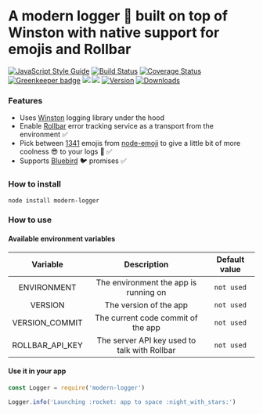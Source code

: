 # A modern logger :page_with_curl: built on top of Winston with native support for emojis and Rollbar

[![JavaScript Style Guide](https://img.shields.io/badge/code%20style-standard-brightgreen.svg)](http://standardjs.com/)
[![Build Status](https://travis-ci.org/hfreire/modern-logger.svg?branch=master)](https://travis-ci.org/hfreire/modern-logger)
[![Coverage Status](https://coveralls.io/repos/github/hfreire/modern-logger/badge.svg?branch=master)](https://coveralls.io/github/hfreire/modern-logger?branch=master)
[![Greenkeeper badge](https://badges.greenkeeper.io/hfreire/modern-logger.svg)](https://greenkeeper.io/)
[![](https://img.shields.io/github/release/hfreire/modern-logger.svg)](https://github.com/hfreire/modern-logger/releases)
[![](https://img.shields.io/badge/license-MIT-blue.svg)](LICENSE)
[![Version](https://img.shields.io/npm/v/modern-logger.svg)](https://www.npmjs.com/package/modern-logger)
[![Downloads](https://img.shields.io/npm/dt/modern-logger.svg)](https://www.npmjs.com/package/modern-logger) 

### Features
* Uses [Winston](https://github.com/winstonjs/winston) logging library under the hood
* Enable [Rollbar](https://rollbar.com) error tracking service as a transport from the environment :white_check_mark: 
* Pick between [1341](https://raw.githubusercontent.com/omnidan/node-emoji/master/lib/emoji.json) emojis from [node-emoji](https://github.com/omnidan/node-emoji/) to give a little bit of more coolness :sunglasses: to your logs :page_with_curl: :white_check_mark:
* Supports [Bluebird](https://github.com/petkaantonov/bluebird) :bird: promises :white_check_mark:

### How to install
```
node install modern-logger
```

### How to use

#### Available environment variables
Variable | Description | Default value
:---:|:---:|:---:
ENVIRONMENT | The environment the app is running on | `not used`
VERSION | The version of the app | `not used`
VERSION_COMMIT | The current code commit of the app | `not used`
ROLLBAR_API_KEY | The server API key used to talk with Rollbar | `not used`

#### Use it in your app
```javascript
const Logger = require('modern-logger')

Logger.info('Launching :rocket: app to space :night_with_stars:')
```
